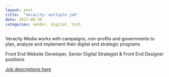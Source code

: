 ```yaml
---
layout: post
title:  "Veracity: multiple job"
date: 2017-08-30
categories: vendor, digital, tech
---
```

Veracity Media works with campaigns, non-profits and governments to plan, analyze and implement their digital and strategic programs

Front End Website Developer, Senior Digital Strategist & Front End Designer positions

[Job descriptions here](http://www.veracitymedia.com/jobs)
